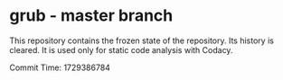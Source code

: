 # grub - master branch

This repository contains the frozen state of the repository.
Its history is cleared. It is used only for static code
analysis with Codacy.

Commit Time: 1729386784